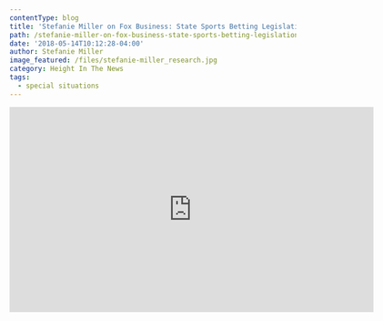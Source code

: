 ```yaml
---
contentType: blog
title: 'Stefanie Miller on Fox Business: State Sports Betting Legislation Expectations'
path: /stefanie-miller-on-fox-business-state-sports-betting-legislation-expectations
date: '2018-05-14T10:12:28-04:00'
author: Stefanie Miller
image_featured: /files/stefanie-miller_research.jpg
category: Height In The News
tags:
  - special situations
---
```

<iframe width="640" height="360" src="https://www.youtube.com/embed/pHwn1EN50Q4" frameborder="0" allow="autoplay; encrypted-media" allowfullscreen></iframe>
